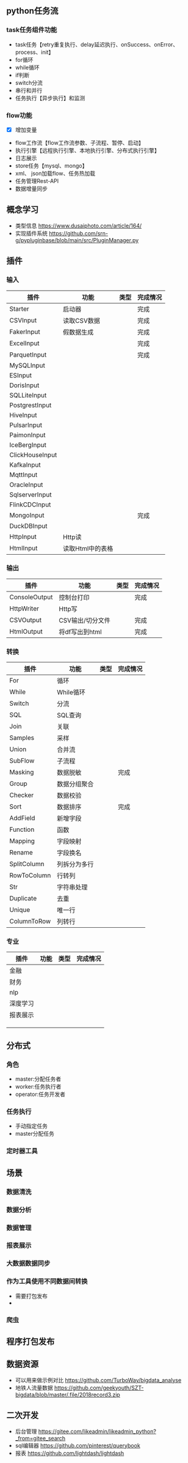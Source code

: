 ## python任务流

### task任务组件功能

- task任务【retry重复执行、delay延迟执行、onSuccess、onError、process、init】
- for循环
- while循环
- if判断
- switch分流
- 串行和并行
- 任务执行【异步执行】和监测

### flow功能
- [x] 增加变量
- flow工作流【flow工作流参数、子流程、暂停、启动】
- 执行引擎【远程执行引擎、本地执行引擎、分布式执行引擎】
- 日志展示
- store任务【mysql、mongo】
- xml、 json加载flow、任务热加载
- 任务管理Rest-API
- 数据增量同步

## 概念学习

- 类型信息     https://www.dusaiphoto.com/article/164/
- 实现插件系统 https://github.com/srn-g/pypluginbase/blob/main/src/PluginManager.py

## 插件

### 输入

| 插件              | 功能             | 类型  | 完成情况     |
|-----------------|----------------|-----|----------|
| Starter         | 启动器          |     |完成       |
| CSVInput        | 读取CSV数据    |     |完成       |
| FakerInput      | 假数据生成      |     |完成       |
| ExcelInput      |                |     |完成        |
| ParquetInput    |                |     |完成          |
| MySQLInput      |                |     |          |
| ESInput         |                |     |          |
| DorisInput      |                |     |          |
| SQLLiteInput    |                |     |          |
| PostgrestInput  |                |     |          |
| HiveInput       |                |     |          |
| PulsarInput     |                |     |          |
| PaimonInput     |                |     |          |
| IceBergInput    |                |     |          |
| ClickHouseInput |                |     |          |
| KafkaInput      |                |     |          |
| MqttInput       |                |     |          |
| OracleInput     |                |     |          |
| SqlserverInput  |                |     |          |
| FlinkCDCInput   |                |     |          |
| MongoInput      |                |     | 完成     |
| DuckDBInput     |                |     |          |
| HttpInput       | Http读          |     |          |
| HtmlInput       | 读取Html中的表格     |     |          |


### 输出

| 插件            | 功能         | 类型   | 完成情况 |
|---------------|------------|--------|----------|
| ConsoleOutput | 控制台打印      |        | 完成      |
| HttpWriter    | Http写      |        |          |
| CSVOutput     | CSV输出/切分文件 |      | 完成       |
| HtmlOutput    | 将df写出到html |      |   完成     |


### 转换

| 插件          | 功能      | 类型  | 完成情况 |
|-------------|---------|-----|------|
| For         | 循环      |     |      |
| While       | While循环 |     |      |
| Switch      | 分流      |     |      |
| SQL         | SQL查询   |     |      |
| Join        | 关联      |     |      |
| Samples     | 采样      |     |      |
| Union       | 合并流     |     |      |
| SubFlow     | 子流程     |     |      |
| Masking     | 数据脱敏    |     | 完成   |
| Group       | 数据分组聚合  |     |      |
| Checker     | 数据校验    |     |      |
| Sort        | 数据排序    |     | 完成   |
| AddField    | 新增字段    |     |      |
| Function    | 函数      |     |      |
| Mapping     | 字段映射    |     |      |
| Rename      | 字段换名    |     |      |
| SplitColumn | 列拆分为多行  |     |      |
| RowToColumn | 行转列     |     |      |
| Str         | 字符串处理   |     |      |
| Duplicate   | 去重      |     |      |
| Unique      | 唯一行     |     |      |
| ColumnToRow | 列转行     |     |      |

### 专业

| 插件        | 功能     | 类型  | 完成情况 |
|-----------|------|-----|------|
| 金融        |     |     |      |
| 财务        |     |     |      |
| nlp       |     |     |      |
| 深度学习      |     |     |      |
| 报表展示      |     |     |      |
|           |     |     |      |
|           |     |     |      |
|           |     |     |      |

## 分布式

### 角色

- master:分配任务者
- worker:任务执行者
- operator:任务开发者

### 任务执行

- 手动指定任务
- master分配任务

### 定时器工具

## 场景

### 数据清洗

### 数据分析

### 数据管理

### 报表展示

### 大数据数据同步

### 作为工具使用不同数据间转换

- 需要打包发布
-

### 爬虫

## 程序打包发布

## 数据资源

- 可以用来做示例对比 https://github.com/TurboWay/bigdata_analyse
- 地铁人流量数据 https://github.com/geekyouth/SZT-bigdata/blob/master/.file/2018record3.zip

## 二次开发

- 后台管理   https://gitee.com/likeadmin/likeadmin_python?_from=gitee_search
- sql编辑器  https://github.com/pinterest/querybook
- 报表       https://github.com/lightdash/lightdash


